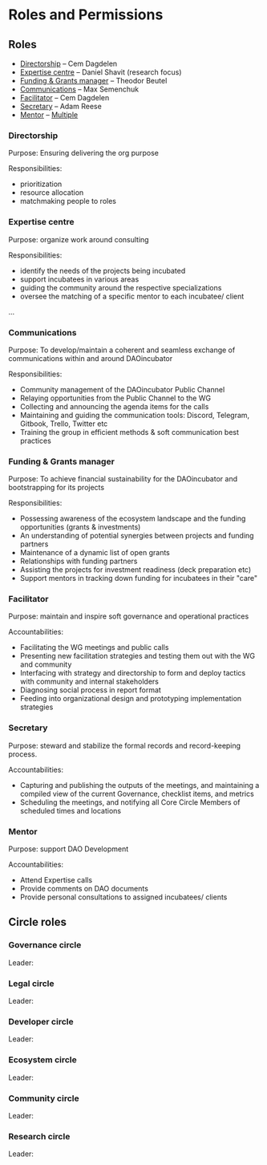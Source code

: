 # Roles and Permissions



## Roles

* [Directorship](./#directorship) – Cem Dagdelen
* [Expertise centre](expertise-center.md) – Daniel Shavit \(research focus\)
* [Funding & Grants manager](./#funding-and-grants-manager) – Theodor Beutel
* [Communications](./#communications) – Max Semenchuk
* [Facilitator](./#facilitator) – Cem Dagdelen
* [Secretary](./#facilitator) – Adam Reese
* [Mentor](./#mentor) – [Multiple](https://docs.google.com/spreadsheets/d/15gDG1Sq6-LPgYMXveWBUXEtKahOMwhlcYC4sJ40iG_s/edit#gid=0)

### Directorship

Purpose: Ensuring delivering the org purpose

Responsibilities:

* prioritization
* resource allocation
* matchmaking people to roles

### Expertise centre

Purpose: organize work around consulting

Responsibilities:

* identify the needs of the projects being incubated
* support incubatees in various areas
* guiding the community around the respective specializations
* oversee the matching of a specific mentor to each incubatee/ client

...

### Communications

Purpose: To develop/maintain a coherent and seamless exchange of communications within and around DAOincubator

Responsibilities:

* Community management of the DAOincubator Public Channel
* Relaying opportunities from the Public Channel to the WG
* Collecting and announcing the agenda items for the calls
* Maintaining and guiding the communication tools: Discord, Telegram, Gitbook, Trello, Twitter etc
* Training the group in efficient methods & soft communication best practices

### Funding & Grants manager

Purpose: To achieve financial sustainability for the DAOincubator and bootstrapping for its projects

Responsibilities:

* Possessing awareness of the ecosystem landscape and the funding opportunities \(grants & investments\)
* An understanding of potential synergies between projects and funding partners
* Maintenance of a dynamic list of open grants
* Relationships with funding partners
* Assisting the projects for investment readiness \(deck preparation etc\)
* Support mentors in tracking down funding for incubatees in their "care"

### Facilitator

Purpose: maintain and inspire soft governance and operational practices

Accountabilities:

* Facilitating the WG meetings and public calls
* Presenting new facilitation strategies and testing them out with the WG and community
* Interfacing with strategy and directorship to form and deploy tactics with community and internal stakeholders 
* Diagnosing social process in report format 
* Feeding into organizational design and prototyping implementation strategies

### Secretary

Purpose: steward and stabilize the formal records and record-keeping process.

Accountabilities:

* Capturing and publishing the outputs of the meetings, and maintaining a compiled view of the current Governance, checklist items, and metrics
* Scheduling the meetings, and notifying all Core Circle Members of scheduled times and locations

### Mentor

Purpose: support DAO Development

Accountabilities:

* Attend Expertise calls 
* Provide comments on DAO documents 
* Provide personal consultations to assigned incubatees/ clients



## Circle roles

### Governance circle

Leader: 

### Legal circle

Leader: 

### Developer circle

Leader: 

### Ecosystem circle

Leader: 

### Community circle

Leader: 

### Research circle

Leader: 

